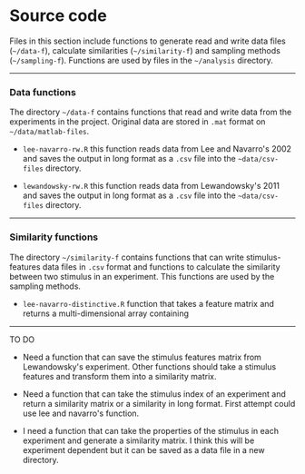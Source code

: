 # Source code

Files in this section include functions to generate read and write data files 
(`~/data-f`), calculate similarities (`~/similarity-f`) and sampling methods 
(`~/sampling-f`). Functions are used by files in the `~/analysis` directory.

----

### Data functions

The directory `~/data-f` contains functions that read and write data from the 
experiments in the project. Original data are stored in `.mat` format on 
`~/data/matlab-files`.

  - `lee-navarro-rw.R` this function reads data from Lee and Navarro's 2002 
  and saves the output in long format as a `.csv` file into the 
  `~data/csv-files` directory.
  
  - `lewandowsky-rw.R` this function reads data from Lewandowsky's 2011 
  and saves the output in long format as a `.csv` file into the 
  `~data/csv-files` directory.
  
----

### Similarity functions

The directory `~/similarity-f` contains functions that can write 
stimulus-features data files in `.csv` format and functions to calculate the 
similarity between two stimulus in an experiment. This functions are used by 
the sampling methods.

  - `lee-navarro-distinctive.R` function that takes a feature matrix and returns
  a multi-dimensional array containing 

----

TO DO

- Need a function that can save the stimulus features matrix from Lewandowsky's
experiment. Other functions should take a stimulus features and transform
them into a similarity matrix.

- Need a function that can take the stimulus index of an experiment and return 
a similarity matrix or a similarity in long format. First attempt could use 
lee and navarro's function.

- I need a function that can take the properties of the stimulus in each 
experiment and generate a similarity matrix. I think this will be
experiment dependent but it can be saved as a data file in a new directory.

